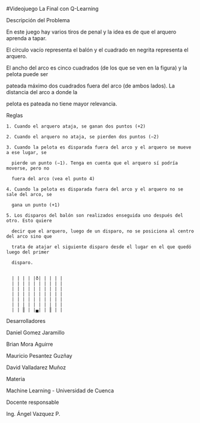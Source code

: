 #Videojuego La Final con Q-Learning


Descripción del Problema

  En este juego hay varios tiros de penal y la idea es de que el arquero aprenda a tapar.
  
  El círculo vacío representa el balón y el cuadrado en negrita representa el arquero.
  
  El ancho del arco es cinco cuadrados (de los que se ven en la figura) y la pelota puede ser 
  
  pateada máximo dos cuadrados fuera del arco (de ambos lados). La distancia del arco a donde la
  
  pelota es pateada no tiene mayor relevancia.

  
  Reglas
    
    1. Cuando el arquero ataja, se ganan dos puntos (+2)
    
    2. Cuando el arquero no ataja, se pierden dos puntos (−2)
    
    3. Cuando la pelota es disparada fuera del arco y el arquero se mueve a ese lugar, se
    
      pierde un punto (−1). Tenga en cuenta que el arquero sí podría moverse, pero no
      
      fuera del arco (vea el punto 4)
    
    4. Cuando la pelota es disparada fuera del arco y el arquero no se sale del arco, se
      
      gana un punto (+1)
    
    5. Los disparos del balón son realizados enseguida uno después del otro. Esto quiere
      
      decir que el arquero, luego de un disparo, no se posiciona al centro del arco sino que
      
      trata de atajar el siguiente disparo desde el lugar en el que quedó luego del primer
      
      disparo.


      | | | | |ð| | | | |
      | | | | | | | | | |
      | | | | | | | | | |
      | | | | | | | | | |
      | | | | | | | | | |
      | | | | | | | | | |
      | | ║ | |▄| | ║ | |


Desarrolladores

  Daniel Gomez Jaramillo
  
  Brian Mora Aguirre
  
  Mauricio Pesantez Guzñay
  
  David Valladarez Muñoz


Materia 
  
  Machine Learning - Universidad de Cuenca


Docente responsable
  
  Ing. Ángel Vazquez P.

